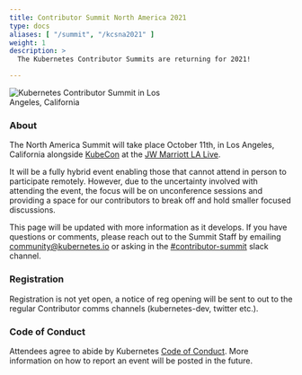 ```yaml
---
title: Contributor Summit North America 2021
type: docs
aliases: [ "/summit", "/kcsna2021" ]
weight: 1
description: >
  The Kubernetes Contributor Summits are returning for 2021!

---
```


<img align="center" alt="Kubernetes Contributor Summit in Los Angeles, California" style="max-width:65%;" src="/events/kcsna2021/banner.jpeg">

### About

The North America Summit will take place October 11th, in Los Angeles, California
alongside <a href="https://events.linuxfoundation.org/kubecon-cloudnativecon-north-america/" rel="noopener noreferrer" target="_blank">KubeCon</a>
at the <a href="https://www.marriott.com/hotels/travel/laxjw-jw-marriott-los-angeles-la-live/" rel="noopener noreferrer" target="_blank">JW Marriott LA Live</a>.


It will be a fully hybrid event enabling those that cannot attend in person to
participate remotely. However, due to the uncertainty involved with attending
the event, the focus will be on unconference sessions and providing a space for
our contributors to break off and hold smaller focused discussions.

This page will be updated with more information as it develops. If you have
questions or comments, please reach out to the Summit Staff by emailing
community@kubernetes.io or asking in the
<a href="https://kubernetes.slack.com/messages/contributor-summit" rel="noopener noreferrer" target="_blank">#contributor-summit</a>
slack channel.

### Registration

Registration is not yet open, a notice of reg opening will be sent to out to
the regular Contributor comms channels (kubernetes-dev, twitter etc.).

### Code of Conduct

Attendees agree to abide by Kubernetes [Code of Conduct]. More information on
how to report an event will be posted in the future.

[Code of Conduct]: /community/code-of-conduct
